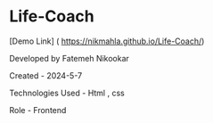 
# Life-Coach

[Demo Link] ( https://nikmahla.github.io/Life-Coach/)

Developed by Fatemeh Nikookar

Created - 2024-5-7

Technologies Used - Html , css

Role - Frontend
